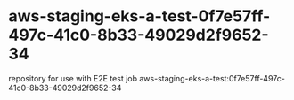 # aws-staging-eks-a-test-0f7e57ff-497c-41c0-8b33-49029d2f9652-34
repository for use with E2E test job aws-staging-eks-a-test:0f7e57ff-497c-41c0-8b33-49029d2f9652-34
